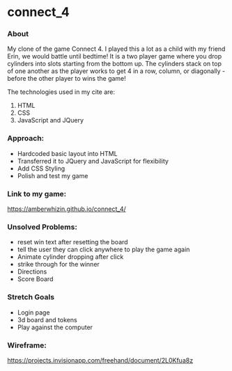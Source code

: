 # connect_4

### About

My clone of the game Connect 4. I played this a lot as a child with my friend Erin, we would battle until bedtime! It is a two player game where you drop cylinders into slots starting from the bottom up. The cylinders stack on top of one another as the player works to get 4 in a row, column, or diagonally - before the other player to wins the game!


The technologies used in my cite are: 
1. HTML
2. CSS
3. JavaScript and JQuery

### Approach:

- Hardcoded basic layout into HTML
- Transferred it to JQuery and JavaScript for flexibility
- Add CSS Styling
- Polish and test my game


### Link to my game:
https://amberwhizin.github.io/connect_4/



### Unsolved Problems:

- reset win text after resetting the board
- tell the user they can click anywhere to play the game again
- Animate cylinder dropping after click
- strike through for the winner
- Directions
- Score Board


### Stretch Goals

- Login page
- 3d board and tokens
- Play against the computer



### Wireframe:

https://projects.invisionapp.com/freehand/document/2L0Kfua8z





